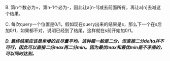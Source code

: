 B. 第n个数必为+，第n-1个必为-，因此让a[n-1]减去前面所有，再让a[n]去减这个结果。

C. 每次query一个位置是0/1，假如现在query出来的结果是s，那么下一个在s后加0/1，如果都不对，说明已经到了结尾，这样就在s前开始加0/1。

***D. 最终结果应该是单增的且尽量平均。这种题一般是二分，但直接二分delta并不可行，因此可以直接二分max再二分min。因为最优max和最优min是不矛盾的，可以同时达到。***
